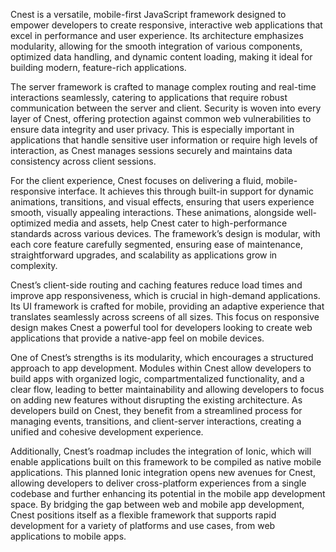 Cnest is a versatile, mobile-first JavaScript framework designed to empower developers to create responsive, interactive web applications that excel in performance and user experience. Its architecture emphasizes modularity, allowing for the smooth integration of various components, optimized data handling, and dynamic content loading, making it ideal for building modern, feature-rich applications.

The server framework is crafted to manage complex routing and real-time interactions seamlessly, catering to applications that require robust communication between the server and client. Security is woven into every layer of Cnest, offering protection against common web vulnerabilities to ensure data integrity and user privacy. This is especially important in applications that handle sensitive user information or require high levels of interaction, as Cnest manages sessions securely and maintains data consistency across client sessions.

For the client experience, Cnest focuses on delivering a fluid, mobile-responsive interface. It achieves this through built-in support for dynamic animations, transitions, and visual effects, ensuring that users experience smooth, visually appealing interactions. These animations, alongside well-optimized media and assets, help Cnest cater to high-performance standards across various devices. The framework’s design is modular, with each core feature carefully segmented, ensuring ease of maintenance, straightforward upgrades, and scalability as applications grow in complexity.

Cnest’s client-side routing and caching features reduce load times and improve app responsiveness, which is crucial in high-demand applications. Its UI framework is crafted for mobile, providing an adaptive experience that translates seamlessly across screens of all sizes. This focus on responsive design makes Cnest a powerful tool for developers looking to create web applications that provide a native-app feel on mobile devices.

One of Cnest’s strengths is its modularity, which encourages a structured approach to app development. Modules within Cnest allow developers to build apps with organized logic, compartmentalized functionality, and a clear flow, leading to better maintainability and allowing developers to focus on adding new features without disrupting the existing architecture. As developers build on Cnest, they benefit from a streamlined process for managing events, transitions, and client-server interactions, creating a unified and cohesive development experience.

Additionally, Cnest’s roadmap includes the integration of Ionic, which will enable applications built on this framework to be compiled as native mobile applications. This planned Ionic integration opens new avenues for Cnest, allowing developers to deliver cross-platform experiences from a single codebase and further enhancing its potential in the mobile app development space. By bridging the gap between web and mobile app development, Cnest positions itself as a flexible framework that supports rapid development for a variety of platforms and use cases, from web applications to mobile apps.